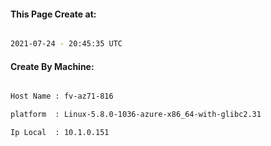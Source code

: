 
   
#### This Page Create at:

```bash

2021-07-24 - 20:45:35 UTC

```

#### Create By Machine:

```bash

Host Name : fv-az71-816

platform  : Linux-5.8.0-1036-azure-x86_64-with-glibc2.31

Ip Local  : 10.1.0.151

```

